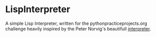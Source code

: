 LispInterpreter
===============

A simple Lisp Interpreter, written for the pythonpracticeprojects.org challenge heavily inspired by the Peter Norvig's beautifull [interpreter](http://norvig.com/lispy.html).
